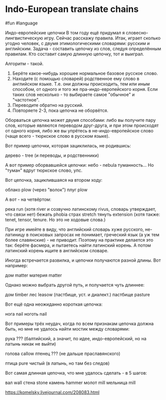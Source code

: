 # Indo-European translate chains

#fun #language

Индо-европейские цепочки
В том году ещё придумал я словесно-лингвистическую игру. Сейчас расскажу правила. Итак, играет сколько угодно человек, с двумя этимологическими словарями: русским и английским. Задача - составить цепочку из слов, следуя определённым правилам. Кто составит самую длинную цепочку, тот и выиграл.

Алгоритм - такой.

1) Берёте какое-нибудь хорошее нормальное базовое русское слово.
2) Находите (с помощью словарей) родственное ему слово в английском языке. Т.е. они должны происходить, тем или иным способом, от одного и того же пра-индо-европейского корня. Если таких слов несколько - то выбираете самое "обычное" и "частотное".
3) Переводите обратно на русский.
4) Повторяете 2-3, пока цепочка не оборвётся.

Оборваться цепочка может двумя способами: либо вы получите пару слов, которые являются переводом друг-друга, и при этом происходят от одного корня, либо же вы упрётесь в не-индо-европейское слово (чаще всего - тюркское слово в русском языке).

Вот пример цепочки, которая зациклилась, не родившись:

дерево - tree
(и переводы, и родственники)

А вот пример оборвавшейся цепочки:
небо - nebula
туманность...
Но "туман" вдруг тюркское слово, упс.

Вот цепочка, зациклившаяся на втором ходу:

облако plow (через "волок")
плуг plow

А вот - на четвёртом:

река run (хотя river и созвучно латинскому rivus, словарь утверждает, что связи нет)
бежать phobia
страх stretch
тянуть extension (хотя также: tenet, tensor, tenure. Но это не ходовые слова.)

При игре имейте в виду, что английский словарь хуже русского, не-латиницу в поисковых запросах не понимает, греческий язык (а уж тем более славянские) - не приводит. Поэтому на практике делается это так: берёте фасмера, и пытаетесь найти латинский корень. А потом латинский корень ищите в английском словаре.

Иногда встречается развилка, и цепочки получаются разной длины. Вот например:

дом matter
материя matter

Однако можно выбрать другой путь, и получается чуть длиннее:

дом timber
лес leasow (пастбище, уст. и диалект.)
пастбище pasture

Вот ещё одна неожиданно короткая цепочка:

нога nail
ноготь nail

Вот примеры трёх неудач, когда по всем признакам цепочка должна быть, но мне не удалось найти мостик между словарями:

рука ??? (балтийский, а значит, по идее, индо-европейский, но на латынь никак не выйти)

голова callow
птенец ??? (не дальше праславянского)

птица pure
чистый (в латынь, но там без следов)

Вот самая длинная цепочка, что мне удалось сделать - в 5 шагов:

вал wall
стена stone
камень hammer
молот mill
мельница mill

https://komelsky.livejournal.com/208083.html